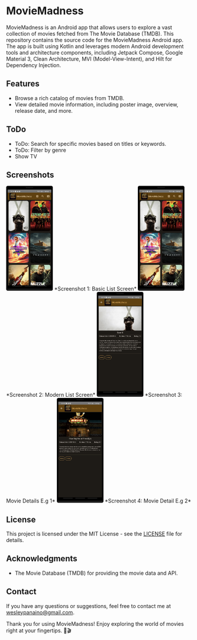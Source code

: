 # MovieMadness

MovieMadness is an Android app that allows users to explore a vast collection of movies fetched from The Movie Database (TMDB). This repository contains the source code for the MovieMadness Android app. The app is built using Kotlin and leverages modern Android development tools and architecture components, including Jetpack Compose, Google Material 3, Clean Architecture, MVI (Model-View-Intent), and Hilt for Dependency Injection.

## Features

- Browse a rich catalog of movies from TMDB.
- View detailed movie information, including poster image, overview, release date, and more.


## ToDo
- ToDo: Search for specific movies based on titles or keywords.
- ToDo: Filter by genre
- Show TV 

## Screenshots

<img src="screenshots/movie_list_modern.png" width="25%" alt="Screenshot 1">
*Screenshot 1: Basic List Screen*

<img src="screenshots/movie_list_modern.png" width="25%" alt="Screenshot 2">
*Screenshot 2: Modern List Screen*

<img src="screenshots/movie_detail_1.png" width="25%" alt="Screenshot 3">
*Screenshot 3: Movie Details E.g 1*

<img src="screenshots/movie_detail_2.png" width="25%" alt="Screenshot 4">
*Screenshot 4: Movie Detail E.g 2*

## License

This project is licensed under the MIT License - see the [LICENSE](LICENSE) file for details.

## Acknowledgments

- The Movie Database (TMDB) for providing the movie data and API.

## Contact

If you have any questions or suggestions, feel free to contact me at [wesleypanaino@gmail.com](mailto:wesleypanaino@gmail.com).

Thank you for using MovieMadness! Enjoy exploring the world of movies right at your fingertips. 🍿🎬